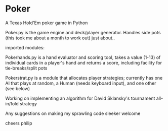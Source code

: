 Poker
=====

A Texas Hold'Em poker game in Python

Poker.py is the game engine and deck/player generator.  Handles side pots (this took me about a month to work out) just about..

imported modules:

Pokerhands.py is a hand evaluator and scoring tool, takes a value (1-13) of individual cards in a player's hand and returns a score, including facility for tie-breaks/split pots

Pokerstrat.py is a module that allocates player strategies; currently has one AI that plays at random, a Human (needs keyboard input), and one other (see below)

Working on implementing an algorithm for David Sklansky's tournament all-in/fold strategy

Any suggestions on making my sprawling code sleeker welcome

cheers
philip
